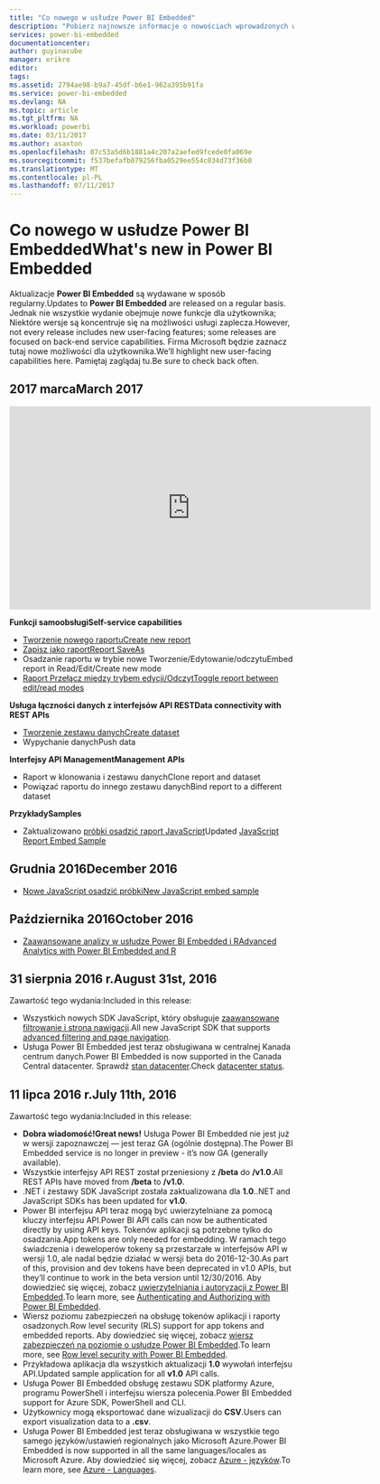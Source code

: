 ```yaml
---
title: "Co nowego w usłudze Power BI Embedded"
description: "Pobierz najnowsze informacje o nowościach wprowadzonych w usłudze Power BI Embedded"
services: power-bi-embedded
documentationcenter: 
author: guyinacube
manager: erikre
editor: 
tags: 
ms.assetid: 2794ae98-b9a7-45df-b6e1-962a395b91fa
ms.service: power-bi-embedded
ms.devlang: NA
ms.topic: article
ms.tgt_pltfrm: NA
ms.workload: powerbi
ms.date: 03/11/2017
ms.author: asaxton
ms.openlocfilehash: 07c53a5d6b1881a4c207a2aefed9fcede0fa069e
ms.sourcegitcommit: f537befafb079256fba0529ee554c034d73f36b0
ms.translationtype: MT
ms.contentlocale: pl-PL
ms.lasthandoff: 07/11/2017
---
```

# <a name="whats-new-in-power-bi-embedded"></a><span data-ttu-id="e2fb7-103">Co nowego w usłudze Power BI Embedded</span><span class="sxs-lookup"><span data-stu-id="e2fb7-103">What's new in Power BI Embedded</span></span>

<span data-ttu-id="e2fb7-104">Aktualizacje **Power BI Embedded** są wydawane w sposób regularny.</span><span class="sxs-lookup"><span data-stu-id="e2fb7-104">Updates to **Power BI Embedded** are released on a regular basis.</span></span> <span data-ttu-id="e2fb7-105">Jednak nie wszystkie wydanie obejmuje nowe funkcje dla użytkownika; Niektóre wersje są koncentruje się na możliwości usługi zaplecza.</span><span class="sxs-lookup"><span data-stu-id="e2fb7-105">However, not every release includes new user-facing features; some releases are focused on back-end service capabilities.</span></span> <span data-ttu-id="e2fb7-106">Firma Microsoft będzie zaznacz tutaj nowe możliwości dla użytkownika.</span><span class="sxs-lookup"><span data-stu-id="e2fb7-106">We’ll highlight new user-facing capabilities here.</span></span> <span data-ttu-id="e2fb7-107">Pamiętaj zaglądaj tu.</span><span class="sxs-lookup"><span data-stu-id="e2fb7-107">Be sure to check back often.</span></span>

## <a name="march-2017"></a><span data-ttu-id="e2fb7-108">2017 marca</span><span class="sxs-lookup"><span data-stu-id="e2fb7-108">March 2017</span></span>

<iframe width="640" height="360" src="https://www.youtube.com/embed/ibuN4DzCl5c?showinfo=0" frameborder="0" allowfullscreen></iframe>

<span data-ttu-id="e2fb7-109">**Funkcji samoobsługi**</span><span class="sxs-lookup"><span data-stu-id="e2fb7-109">**Self-service capabilities**</span></span>

* [<span data-ttu-id="e2fb7-110">Tworzenie nowego raportu</span><span class="sxs-lookup"><span data-stu-id="e2fb7-110">Create new report</span></span>](power-bi-embedded-create-report-from-dataset.md)
* [<span data-ttu-id="e2fb7-111">Zapisz jako raport</span><span class="sxs-lookup"><span data-stu-id="e2fb7-111">Report SaveAs</span></span>](power-bi-embedded-save-reports.md)
* <span data-ttu-id="e2fb7-112">Osadzanie raportu w trybie nowe Tworzenie/Edytowanie/odczytu</span><span class="sxs-lookup"><span data-stu-id="e2fb7-112">Embed report in Read/Edit/Create new mode</span></span> 
* [<span data-ttu-id="e2fb7-113">Raport Przełącz między trybem edycji/Odczyt</span><span class="sxs-lookup"><span data-stu-id="e2fb7-113">Toggle report between edit/read modes</span></span>](power-bi-embedded-toggle-mode.md)

<span data-ttu-id="e2fb7-114">**Usługa łączności danych z interfejsów API REST**</span><span class="sxs-lookup"><span data-stu-id="e2fb7-114">**Data connectivity with REST APIs**</span></span>

* [<span data-ttu-id="e2fb7-115">Tworzenie zestawu danych</span><span class="sxs-lookup"><span data-stu-id="e2fb7-115">Create dataset</span></span>](https://msdn.microsoft.com/library/azure/mt778875.aspx)
* <span data-ttu-id="e2fb7-116">Wypychanie danych</span><span class="sxs-lookup"><span data-stu-id="e2fb7-116">Push data</span></span> 

<span data-ttu-id="e2fb7-117">**Interfejsy API Management**</span><span class="sxs-lookup"><span data-stu-id="e2fb7-117">**Management APIs**</span></span>

* <span data-ttu-id="e2fb7-118">Raport w klonowania i zestawu danych</span><span class="sxs-lookup"><span data-stu-id="e2fb7-118">Clone report and dataset</span></span>
* <span data-ttu-id="e2fb7-119">Powiązać raportu do innego zestawu danych</span><span class="sxs-lookup"><span data-stu-id="e2fb7-119">Bind report to a different dataset</span></span>

<span data-ttu-id="e2fb7-120">**Przykłady**</span><span class="sxs-lookup"><span data-stu-id="e2fb7-120">**Samples**</span></span>

* <span data-ttu-id="e2fb7-121">Zaktualizowano [próbki osadzić raport JavaScript](https://microsoft.github.io/PowerBI-JavaScript/demo)</span><span class="sxs-lookup"><span data-stu-id="e2fb7-121">Updated [JavaScript Report Embed Sample](https://microsoft.github.io/PowerBI-JavaScript/demo)</span></span>

## <a name="december-2016"></a><span data-ttu-id="e2fb7-122">Grudnia 2016</span><span class="sxs-lookup"><span data-stu-id="e2fb7-122">December 2016</span></span>

* [<span data-ttu-id="e2fb7-123">Nowe JavaScript osadzić próbki</span><span class="sxs-lookup"><span data-stu-id="e2fb7-123">New JavaScript embed sample</span></span>](https://microsoft.github.io/PowerBI-JavaScript/demo/)

## <a name="october-2016"></a><span data-ttu-id="e2fb7-124">Października 2016</span><span class="sxs-lookup"><span data-stu-id="e2fb7-124">October 2016</span></span>

* [<span data-ttu-id="e2fb7-125">Zaawansowane analizy w usłudze Power BI Embedded i R</span><span class="sxs-lookup"><span data-stu-id="e2fb7-125">Advanced Analytics with Power BI Embedded and R</span></span>](https://powerbi.microsoft.com/blog/r-in-pbie/)

## <a name="august-31st-2016"></a><span data-ttu-id="e2fb7-126">31 sierpnia 2016 r.</span><span class="sxs-lookup"><span data-stu-id="e2fb7-126">August 31st, 2016</span></span>
<span data-ttu-id="e2fb7-127">Zawartość tego wydania:</span><span class="sxs-lookup"><span data-stu-id="e2fb7-127">Included in this release:</span></span>

* <span data-ttu-id="e2fb7-128">Wszystkich nowych SDK JavaScript, który obsługuje [zaawansowane filtrowanie i strona nawigacji](power-bi-embedded-interact-with-reports.md).</span><span class="sxs-lookup"><span data-stu-id="e2fb7-128">All new JavaScript SDK that supports [advanced filtering and page navigation](power-bi-embedded-interact-with-reports.md).</span></span>
* <span data-ttu-id="e2fb7-129">Usługa Power BI Embedded jest teraz obsługiwana w centralnej Kanada centrum danych.</span><span class="sxs-lookup"><span data-stu-id="e2fb7-129">Power BI Embedded is now supported in the Canada Central datacenter.</span></span> <span data-ttu-id="e2fb7-130">Sprawdź [stan datacenter](https://azure.microsoft.com/status/).</span><span class="sxs-lookup"><span data-stu-id="e2fb7-130">Check [datacenter status](https://azure.microsoft.com/status/).</span></span>

## <a name="july-11th-2016"></a><span data-ttu-id="e2fb7-131">11 lipca 2016 r.</span><span class="sxs-lookup"><span data-stu-id="e2fb7-131">July 11th, 2016</span></span>
<span data-ttu-id="e2fb7-132">Zawartość tego wydania:</span><span class="sxs-lookup"><span data-stu-id="e2fb7-132">Included in this release:</span></span>

* <span data-ttu-id="e2fb7-133">**Dobra wiadomość!**</span><span class="sxs-lookup"><span data-stu-id="e2fb7-133">**Great news!**</span></span> <span data-ttu-id="e2fb7-134">Usługa Power BI Embedded nie jest już w wersji zapoznawczej — jest teraz GA (ogólnie dostępna).</span><span class="sxs-lookup"><span data-stu-id="e2fb7-134">The Power BI Embedded service is no longer in preview - it’s now GA (generally available).</span></span>  
* <span data-ttu-id="e2fb7-135">Wszystkie interfejsy API REST został przeniesiony z **/beta** do **/v1.0**.</span><span class="sxs-lookup"><span data-stu-id="e2fb7-135">All REST APIs have moved from **/beta** to **/v1.0**.</span></span>
* <span data-ttu-id="e2fb7-136">.NET i zestawy SDK JavaScript została zaktualizowana dla **1.0**.</span><span class="sxs-lookup"><span data-stu-id="e2fb7-136">.NET and JavaScript SDKs has been updated for **v1.0**.</span></span>
* <span data-ttu-id="e2fb7-137">Power BI interfejsu API teraz mogą być uwierzytelniane za pomocą kluczy interfejsu API.</span><span class="sxs-lookup"><span data-stu-id="e2fb7-137">Power BI API calls can now be authenticated directly by using API keys.</span></span> <span data-ttu-id="e2fb7-138">Tokenów aplikacji są potrzebne tylko do osadzania.</span><span class="sxs-lookup"><span data-stu-id="e2fb7-138">App tokens are only needed for embedding.</span></span> <span data-ttu-id="e2fb7-139">W ramach tego świadczenia i deweloperów tokeny są przestarzałe w interfejsów API w wersji 1.0, ale nadal będzie działać w wersji beta do 2016-12-30.</span><span class="sxs-lookup"><span data-stu-id="e2fb7-139">As part of this, provision and dev tokens have been deprecated in v1.0 APIs, but they’ll continue to work in the beta version until 12/30/2016.</span></span> <span data-ttu-id="e2fb7-140">Aby dowiedzieć się więcej, zobacz [uwierzytelniania i autoryzacji z Power BI Embedded](power-bi-embedded-app-token-flow.md).</span><span class="sxs-lookup"><span data-stu-id="e2fb7-140">To learn more, see [Authenticating and Authorizing with Power BI Embedded](power-bi-embedded-app-token-flow.md).</span></span>
* <span data-ttu-id="e2fb7-141">Wiersz poziomu zabezpieczeń na obsługę tokenów aplikacji i raporty osadzonych.</span><span class="sxs-lookup"><span data-stu-id="e2fb7-141">Row level security (RLS) support for app tokens and embedded reports.</span></span> <span data-ttu-id="e2fb7-142">Aby dowiedzieć się więcej, zobacz [wiersz zabezpieczeń na poziomie o usłudze Power BI Embedded](power-bi-embedded-rls.md).</span><span class="sxs-lookup"><span data-stu-id="e2fb7-142">To learn more, see [Row level security with Power BI Embedded](power-bi-embedded-rls.md).</span></span>
* <span data-ttu-id="e2fb7-143">Przykładowa aplikacja dla wszystkich aktualizacji **1.0** wywołań interfejsu API.</span><span class="sxs-lookup"><span data-stu-id="e2fb7-143">Updated sample application for all **v1.0** API calls.</span></span>
* <span data-ttu-id="e2fb7-144">Usługa Power BI Embedded obsługę zestawu SDK platformy Azure, programu PowerShell i interfejsu wiersza polecenia.</span><span class="sxs-lookup"><span data-stu-id="e2fb7-144">Power BI Embedded support for Azure SDK, PowerShell and CLI.</span></span>
* <span data-ttu-id="e2fb7-145">Użytkownicy mogą eksportować dane wizualizacji do **CSV**.</span><span class="sxs-lookup"><span data-stu-id="e2fb7-145">Users can export visualization data to a **.csv**.</span></span>
* <span data-ttu-id="e2fb7-146">Usługa Power BI Embedded jest teraz obsługiwana w wszystkie tego samego języków/ustawień regionalnych jako Microsoft Azure.</span><span class="sxs-lookup"><span data-stu-id="e2fb7-146">Power BI Embedded is now supported in all the same languages/locales as Microsoft Azure.</span></span> <span data-ttu-id="e2fb7-147">Aby dowiedzieć się więcej, zobacz [Azure - języków](http://social.technet.microsoft.com/wiki/contents/articles/4234.windows-azure-extent-of-localization.aspx).</span><span class="sxs-lookup"><span data-stu-id="e2fb7-147">To learn more, see  [Azure - Languages](http://social.technet.microsoft.com/wiki/contents/articles/4234.windows-azure-extent-of-localization.aspx).</span></span>

